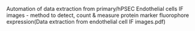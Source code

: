 Automation of data extraction from primary/hPSEC Endothelial cells IF images - method to detect, count & measure protein marker fluorophore expression(Data extraction from endothelial cell IF images.pdf)

